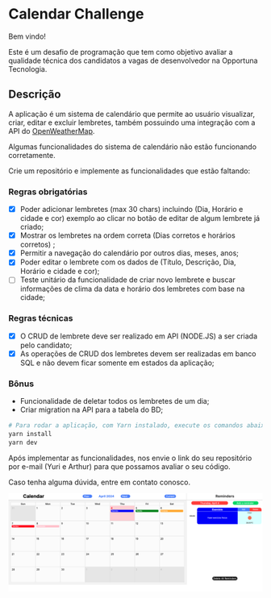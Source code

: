 # Calendar Challenge

Bem vindo!

Este é um desafio de programação que tem como objetivo avaliar a qualidade técnica dos candidatos a vagas de desenvolvedor na Opportuna Tecnologia.

## Descrição

A aplicação é um sistema de calendário que permite ao usuário visualizar, criar, editar e excluir lembretes, também possuindo uma integração com a API do [OpenWeatherMap](https://openweathermap.org/).

Algumas funcionalidades do sistema de calendário não estão funcionando corretamente.

Crie um repositório e implemente as funcionalidades que estão faltando:

### Regras obrigatórias

- [X] Poder adicionar lembretes (max 30 chars) incluindo (Dia, Horário e cidade e cor) exemplo ao clicar no botão de editar de algum lembrete já criado;
- [X] Mostrar os lembretes na ordem correta (Dias corretos e horários corretos) ;
- [X] Permitir a navegação do calendário por outros dias, meses, anos;
- [X] Poder editar o lembrete com os dados de (Título, Descrição, Dia, Horário e cidade e cor);
- [ ] Teste unitário da funcionalidade de criar novo lembrete e buscar informações de clima da data e horário dos lembretes com base na cidade;

### Regras técnicas

- [X] O CRUD de lembrete deve ser realizado em API (NODE.JS) a ser criada pelo candidato;
- [X] As operações de CRUD dos lembretes devem ser realizadas em banco SQL e não devem ficar somente em estados da aplicação;

### Bônus

- Funcionalidade de deletar todos os lembretes de um dia;
- Criar migration na API para a tabela do BD;

```bash
# Para rodar a aplicação, com Yarn instalado, execute os comandos abaixo:
yarn install
yarn dev
```

Após implementar as funcionalidades, nos envie o link do seu repositório por e-mail (Yuri e Arthur) para que possamos avaliar o seu código.

Caso tenha alguma dúvida, entre em contato conosco.

![Calendar Challenge](./preview.png)

